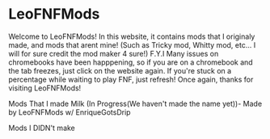 # LeoFNFMods
Welcome to LeoFNFMods! In this website, it contains mods that I originaly made, and mods that arent mine! (Such as Tricky mod, Whitty mod, etc... I will for sure credit the mod maker 4 sure!)
F.Y.I Many issues on chromebooks have been happpening, so if you are on a chromebook and the tab freezes, just click on the website again. If you're stuck on a percentage while waiting to play FNF, just refresh!
Once again, thanks for visiting LeoFNFMods!

Mods That I made
Milk (In Progress(We haven't made the name yet))- Made by LeoFNFMods w/ EnriqueGotsDrip


Mods I DIDN't make



